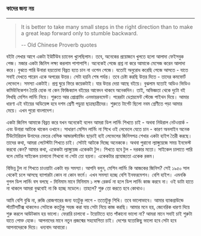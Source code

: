 ### কাদের জন্য নয়

---

> It is better to take many small steps in the right direction than to make a great leap forward only to stumble backward.
>
> -- Old Chinese Proverb quotes

বইটা লেখার আগে একটা ইউটিউব চ্যানেল খুলেছিলাম। তবে, অনেকের প্রয়োজনে খুলতে হলো আলাদা ফেইসবুক পেজ। মজার একটা জিনিস লক্ষ্য করলাম পাশাপাশি। অনেকেই পেজে প্রশ্ন না করে আমাকে মেসেজ করেন আলাদা করে। বুঝতে পারি উনারা হয়তোবা বিব্রত হতে চান না ওপেন পেজে। যতোই অনুরোধ করেছি পেজে আসতে - যাতে সবাই দেখতে পারেন একে অপরের উত্তর। সেটা হয়নি শেষ পর্যন্ত। তবে চেষ্টা করছি উত্তর দিতে - তাদের কমফোর্ট লেভেলে। সমস্যা একটাই। প্রশ্ন ঘুরে ফিরে কয়েকটাই। যার উত্তর দেয়া আছে বইয়ে। বুঝলাম যতোই অডিও ভিডিও কমিউনিকেশন তৈরি হোক না কেন ফিজিক্যাল বইয়ের আবেদন থাকবে অনেকদিন। তাই, অভিজ্ঞতা থেকে দুটো বই লিখছি মেশিন লার্নিং নিয়ে। শুরুতে আর প্রোগ্রামিং এনভায়রনমেন্ট। পরেরটা ডেপ্লয়মেন্ট স্টেজে পাইথন দিয়ে। আমার ধারণা এই বইয়ের অডিয়েন্স হবে দশম শ্রেণী পড়ুয়া ছাত্রছাত্রীদের। শুরুতে টার্গেট ছিলো নবম শ্রেণীতে পড়া আমার মেয়ে। এখন পুরো বাংলাদেশ।

একটা জিনিস আমাকে বিব্রত করে যখন অনেকেই বলেন আমরা ডিপ লার্নিং শিখতে চাই - অথবা নিউরাল নেটওয়ার্ক - এবং উনারা আটকে থাকেন ওখানে। সাধারণ মেশিন লার্নিং না শিখে ওই লেভেলে যেতে চান - কারণ অনলাইন অনেক টিউটোরিয়াল উনাদের ভেতর বেসিক আন্ডারস্ট্যান্ডিং ছাড়াই হাই লেভেলের জিনিসপত্র শেখার একটা হাইপ তৈরী করছে। তাদের কথা, আমরা লেটেস্টটা শিখতে চাই। সেটাই আটকে দিচ্ছে অনেককে। অথবা পুরানো ল্যাঙ্গুয়েজে সময় ইনভেস্ট করবো কেন? আমার কথা, একেকটা ল্যাঙ্গুয়েজ একেকটা টুল। শিখতে হবে টুল - দরকার মতো। সাইকেল চালাতে পারি বলে মোটর সাইকেল চালানো শিখবো না সেটা তো হয়না। একেকটার প্রযোজ্যতা একেক রকম।

বিভিন্ন টুল না শিখতে চাওয়াটা একটা বড় সমস্যা। আপনি বলুন, মেশিন লার্নিং কি আজকের জিনিস? সেই ১৯৫০ সাল থেকেই চলে আসছে ব্যাপারটা কোন না কোন ফর্মে। এখন সমস্যা হচ্ছে বেশি ইনফরমেশন। বেশি হাইপ। এমনকি গুগল ডিপ লার্নিং বস বলছে - মিনিমাম মানে মিনিমাম ১ লক্ষ রেকর্ড না হলে ডিপ লার্নিং কাজ করবে না। ওই ডাটা হাতে না থাকলে আমরা বুঝবোই না কি হচ্ছে মডেলে। তাহলে? শুরু তো করতে হবে কোথাও।

আমি বেশি বুঝি না, রুজি রোজগারের জন্য যতটুকু লাগে - ততোটুকু শিখি। তবে ভালোভাবে। আমার ব্যাকগ্রাউন্ডে স্ট্যাটিসটিক্স থাকলেও সেটাকে কতটুকু সহজ করা যায় সেটা নিয়ে কাজ করছি। আমার মনে হয়, জেনেরিক ধারণা দিয়ে শুরু করলে আউটকাম হয় ভালো। ফেরারি চালাবো - টয়োটাতে হাত পাঁকানো ভালো না? আমরা মানে সবাই চাই শুরুটা যাতে পোক্ত হোক। আপনাদের মানে নতুন প্রজন্মের সহযোগিতা চাই। দেশের যতোকিছু ভালো হবে সেটা হবে আপনাদেরকে দিয়ে। ধন্যবাদ আবারো।

